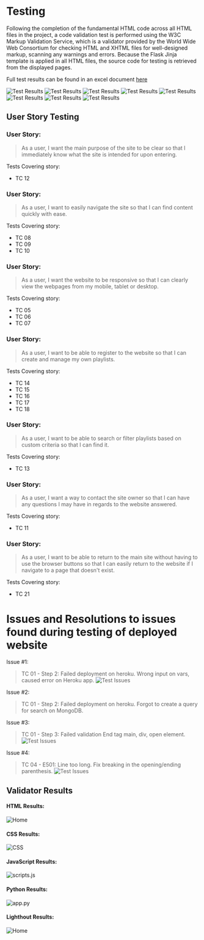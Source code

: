 # Testing

Following the completion of the fundamental HTML code across all HTML files in the project, a code
validation test is performed using the W3C Markup Validation Service, which is a validator provided
by the World Wide Web Consortium for checking HTML and XHTML files for well-designed markup,
scanning any warnings and errors. Because the Flask Jinja template is applied in all HTML files, the
source code for testing is retrieved from the displayed pages.

Full test results can be found in an excel document [here](testing/test_results.xlsx)

![Test Results](Testing/TC-01.png)
![Test Results](Testing/TC-02-04.png)
![Test Results](Testing/TC-05-07.png)
![Test Results](Testing/TC-08-10.png)
![Test Results](Testing/TC-11-13.png)
![Test Results](Testing/TC-14-16.png)
![Test Results](Testing/TC-17-18.png)
![Test Results](Testing/TC-19-21.png)

## User Story Testing

### User Story:
> As a user, I want the main purpose of the site to be clear so that I immediately know what the site is intended for upon entering.

Tests Covering story:
* TC 12

### User Story:
> As a user, I want to easily navigate the site so that I can find content quickly with ease.

Tests Covering story:
* TC 08
* TC 09
* TC 10

### User Story:
> As a user, I want the website to be responsive so that I can clearly view the webpages from my mobile, tablet or desktop.

Tests Covering story:
* TC 05
* TC 06
* TC 07

### User Story:
> As a user, I want to be able to register to the website so that I can create and manage my own playlists.

Tests Covering story:
* TC 14
* TC 15
* TC 16
* TC 17
* TC 18

### User Story:
> As a user, I want to be able to search or filter playlists based on custom criteria so that I can find it.

Tests Covering story:
* TC 13

### User Story:
> As a user, I want a way to contact the site owner so that I can have any questions I may have in regards to the website answered.

Tests Covering story:
* TC 11

### User Story:
> As a user, I want to be able to return to the main site without having to use the browser buttons so that I can easily return to the website if I navigate to a page that doesn't exist.

Tests Covering story:
* TC 21

# Issues and Resolutions to issues found during testing of deployed website

Issue #1: 
> TC 01 - Step 2: Failed deployment on heroku. Wrong input on vars, caused error on Heroku app.
![Test Issues](Testing/Pymongo_NOQUERY.png)

Issue #2: 
> TC 01 - Step 2: Failed deployment on heroku. Forgot to create a query for search on MongoDB.

Issue #3: 
> TC 01 - Step 3: Failed validation End tag main, div, open element.
![Test Issues](Testing/HTML-TEST2.png)

Issue #4: 
> TC 04 - E501: Line too long. Fix breaking in the opening/ending parenthesis.
![Test Issues](Testing/PEP8_Old.png)



## Validator Results

#### HTML Results:
![Home](Testing/HTML_TEST.png)<br>


#### CSS Results:
![CSS](Testing/CSS_W3C.png)<br>

#### JavaScript Results:
![scripts.js](Testing/JSHINT.png)<br>

#### Python Results:
![app.py](Testing/PEP8.png)<br>

#### Lighthout Results:
![Home](Testing/LighthouseTest.png)<br>
